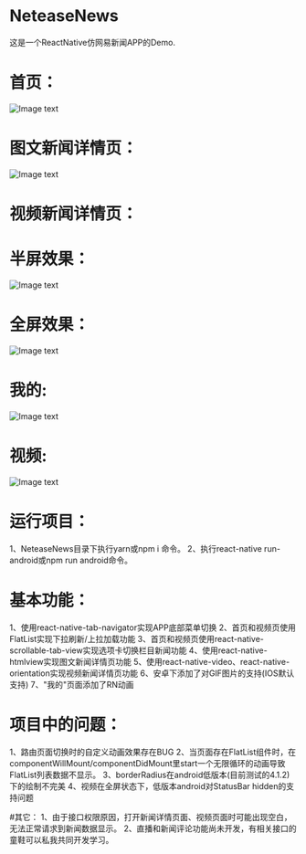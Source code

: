 # NeteaseNews
这是一个ReactNative仿网易新闻APP的Demo.


# 首页：
![Image text](https://github.com/h406621397/ImageRepository/blob/master/Screenshot_1522724420.png)


# 图文新闻详情页：
![Image text](https://github.com/h406621397/ImageRepository/blob/master/Screenshot_1522721716.png)


# 视频新闻详情页：
# 半屏效果：
![Image text](https://github.com/h406621397/ImageRepository/blob/master/Screenshot_1523522615.png)
# 全屏效果：
![Image text](https://github.com/h406621397/ImageRepository/blob/master/Screenshot_1523522641.png)


# 我的:
![Image text](https://github.com/h406621397/ImageRepository/blob/master/Screenshot_1523170589.png)


# 视频:
![Image text](https://github.com/h406621397/ImageRepository/blob/master/Screenshot_1523522342.png)


# 运行项目：

1、NeteaseNews目录下执行yarn或npm i 命令。
2、执行react-native run-android或npm run android命令。


# 基本功能：
1、使用react-native-tab-navigator实现APP底部菜单切换
2、首页和视频页使用FlatList实现下拉刷新/上拉加载功能
3、首页和视频页使用react-native-scrollable-tab-view实现选项卡切换栏目新闻功能
4、使用react-native-htmlview实现图文新闻详情页功能
5、使用react-native-video、react-native-orientation实现视频新闻详情页功能
6、安卓下添加了对GIF图片的支持(IOS默认支持)
7、"我的"页面添加了RN动画


# 项目中的问题：
1、路由页面切换时的自定义动画效果存在BUG
2、当页面存在FlatList组件时，在componentWillMount/componentDidMount里start一个无限循环的动画导致FlatList列表数据不显示。
3、borderRadius在android低版本(目前测试的4.1.2)下的绘制不完美
4、视频在全屏状态下，低版本android对StatusBar hidden的支持问题


#其它：
1、由于接口权限原因，打开新闻详情页面、视频页面时可能出现空白，无法正常请求到新闻数据显示。
2、直播和新闻评论功能尚未开发，有相关接口的童鞋可以私我共同开发学习。